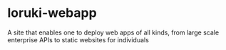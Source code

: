 # loruki-webapp
A site that enables one to deploy web apps of all kinds, from large scale enterprise APIs to static websites for individuals
